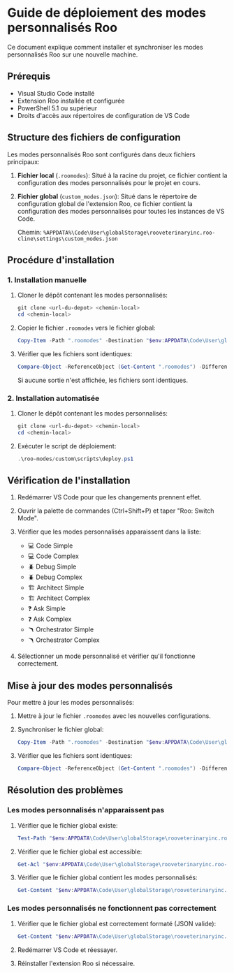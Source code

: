 # Guide de déploiement des modes personnalisés Roo

Ce document explique comment installer et synchroniser les modes personnalisés Roo sur une nouvelle machine.

## Prérequis

- Visual Studio Code installé
- Extension Roo installée et configurée
- PowerShell 5.1 ou supérieur
- Droits d'accès aux répertoires de configuration de VS Code

## Structure des fichiers de configuration

Les modes personnalisés Roo sont configurés dans deux fichiers principaux:

1. **Fichier local** (`.roomodes`): Situé à la racine du projet, ce fichier contient la configuration des modes personnalisés pour le projet en cours.

2. **Fichier global** (`custom_modes.json`): Situé dans le répertoire de configuration global de l'extension Roo, ce fichier contient la configuration des modes personnalisés pour toutes les instances de VS Code.

   Chemin: `%APPDATA%\Code\User\globalStorage\rooveterinaryinc.roo-cline\settings\custom_modes.json`

## Procédure d'installation

### 1. Installation manuelle

1. Cloner le dépôt contenant les modes personnalisés:
   ```powershell
   git clone <url-du-depot> <chemin-local>
   cd <chemin-local>
   ```

2. Copier le fichier `.roomodes` vers le fichier global:
   ```powershell
   Copy-Item -Path ".roomodes" -Destination "$env:APPDATA\Code\User\globalStorage\rooveterinaryinc.roo-cline\settings\custom_modes.json" -Force
   ```

3. Vérifier que les fichiers sont identiques:
   ```powershell
   Compare-Object -ReferenceObject (Get-Content ".roomodes") -DifferenceObject (Get-Content "$env:APPDATA\Code\User\globalStorage\rooveterinaryinc.roo-cline\settings\custom_modes.json")
   ```
   Si aucune sortie n'est affichée, les fichiers sont identiques.

### 2. Installation automatisée

1. Cloner le dépôt contenant les modes personnalisés:
   ```powershell
   git clone <url-du-depot> <chemin-local>
   cd <chemin-local>
   ```

2. Exécuter le script de déploiement:
   ```powershell
   .\roo-modes/custom\scripts\deploy.ps1
   ```

## Vérification de l'installation

1. Redémarrer VS Code pour que les changements prennent effet.

2. Ouvrir la palette de commandes (Ctrl+Shift+P) et taper "Roo: Switch Mode".

3. Vérifier que les modes personnalisés apparaissent dans la liste:
   - 💻 Code Simple
   - 💻 Code Complex
   - 🪲 Debug Simple
   - 🪲 Debug Complex
   - 🏗️ Architect Simple
   - 🏗️ Architect Complex
   - ❓ Ask Simple
   - ❓ Ask Complex
   - 🪃 Orchestrator Simple
   - 🪃 Orchestrator Complex

4. Sélectionner un mode personnalisé et vérifier qu'il fonctionne correctement.

## Mise à jour des modes personnalisés

Pour mettre à jour les modes personnalisés:

1. Mettre à jour le fichier `.roomodes` avec les nouvelles configurations.

2. Synchroniser le fichier global:
   ```powershell
   Copy-Item -Path ".roomodes" -Destination "$env:APPDATA\Code\User\globalStorage\rooveterinaryinc.roo-cline\settings\custom_modes.json" -Force
   ```

3. Vérifier que les fichiers sont identiques:
   ```powershell
   Compare-Object -ReferenceObject (Get-Content ".roomodes") -DifferenceObject (Get-Content "$env:APPDATA\Code\User\globalStorage\rooveterinaryinc.roo-cline\settings\custom_modes.json")
   ```

## Résolution des problèmes

### Les modes personnalisés n'apparaissent pas

1. Vérifier que le fichier global existe:
   ```powershell
   Test-Path "$env:APPDATA\Code\User\globalStorage\rooveterinaryinc.roo-cline\settings\custom_modes.json"
   ```

2. Vérifier que le fichier global est accessible:
   ```powershell
   Get-Acl "$env:APPDATA\Code\User\globalStorage\rooveterinaryinc.roo-cline\settings\custom_modes.json"
   ```

3. Vérifier que le fichier global contient les modes personnalisés:
   ```powershell
   Get-Content "$env:APPDATA\Code\User\globalStorage\rooveterinaryinc.roo-cline\settings\custom_modes.json" | Select-String "slug"
   ```

### Les modes personnalisés ne fonctionnent pas correctement

1. Vérifier que le fichier global est correctement formaté (JSON valide):
   ```powershell
   Get-Content "$env:APPDATA\Code\User\globalStorage\rooveterinaryinc.roo-cline\settings\custom_modes.json" | ConvertFrom-Json
   ```

2. Redémarrer VS Code et réessayer.

3. Réinstaller l'extension Roo si nécessaire.